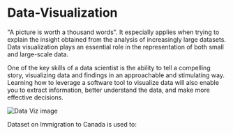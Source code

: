 # Data-Visualization

"A picture is worth a thousand words". It especially applies when trying to explain the insight obtained from the analysis of increasingly large datasets. Data visualization plays an essential role in the representation of both small and large-scale data.

One of the key skills of a data scientist is the ability to tell a compelling story, visualizing data and findings in an approachable and stimulating way. Learning how to leverage a software tool to visualize data will also enable you to extract information, better understand the data, and make more effective decisions.

![Data Viz image](https://www.nobledesktop.com/image/pythondataviz.png)

Dataset on Immigration to Canada is used to: 
